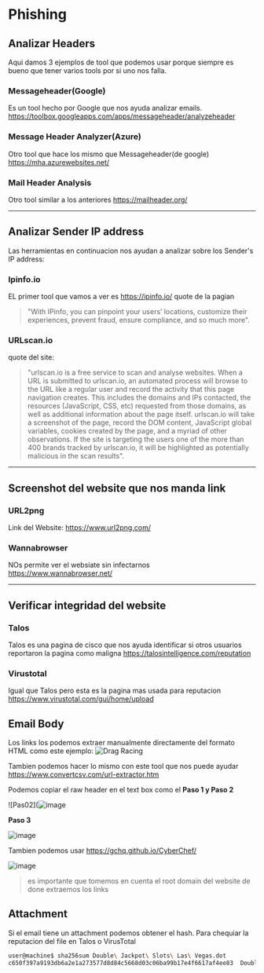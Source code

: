 # Phishing

## Analizar Headers
Aqui damos 3 ejemplos de tool que podemos usar porque siempre es bueno que tener varios tools por si uno nos falla.

### Messageheader(Google)

Es un tool hecho por Google que nos ayuda analizar emails.
https://toolbox.googleapps.com/apps/messageheader/analyzeheader


### Message Header Analyzer(Azure)

Otro tool que hace los mismo que Messageheader(de google)
https://mha.azurewebsites.net/

### Mail Header Analysis
Otro tool similar a los anteriores
https://mailheader.org/

---
## Analizar Sender IP address

Las herramientas en continuacion nos ayudan a analizar sobre los Sender's IP address:

### Ipinfo.io

EL primer tool que vamos a ver es https://ipinfo.io/
quote de la pagian
> "With IPinfo, you can pinpoint your users’ locations, customize their experiences, prevent fraud, ensure compliance, and so much more".

### URLscan.io
quote del site:
>  "urlscan.io is a free service to scan and analyse websites. When a URL is submitted to urlscan.io, an automated process will browse to the URL like a regular user and record the activity that this page navigation creates. This includes the domains and IPs contacted, the resources (JavaScript, CSS, etc) requested from those domains, as well as additional information about the page itself. urlscan.io will take a screenshot of the page, record the DOM content, JavaScript global variables, cookies created by the page, and a myriad of other observations. If the site is targeting the users one of the more than 400 brands tracked by urlscan.io, it will be highlighted as potentially malicious in the scan results".

---
## Screenshot del website que nos manda link

### URL2png
Link del Website: https://www.url2png.com/

### Wannabrowser
NOs permite ver el websiate sin infectarnos
https://www.wannabrowser.net/

---
## Verificar integridad del website

### Talos
Talos es una pagina de cisco que nos ayuda identificar si otros usuarios reportaron la pagina como maligna
https://talosintelligence.com/reputation

### Virustotal

Igual que Talos pero esta es la pagina mas usada para reputacion
https://www.virustotal.com/gui/home/upload

## Email Body

Los links los podemos extraer manualmente directamente del formato HTML
como este ejemplo:
![Drag Racing](https://assets.tryhackme.com/additional/phishing2/copy-link.png)

Tambien podemos hacer lo mismo con este tool que nos puede ayudar
https://www.convertcsv.com/url-extractor.htm

Podemos copiar el raw header en el text box como el __Paso 1 y Paso 2__

![Pas02](![image](https://user-images.githubusercontent.com/71448878/159752341-2db90603-a108-408d-b843-3a72d2059323.png)

__Paso 3__ 

![image](https://user-images.githubusercontent.com/71448878/159752672-a5005a01-93c3-4d18-9996-57082af730bc.png)

Tambien podemos usar https://gchq.github.io/CyberChef/

![image](https://user-images.githubusercontent.com/71448878/159752956-c77f44d0-d7ec-479c-a101-693692467868.png)

> es importante que tomemos en cuenta el root domain del website de done extraemos los links

## Attachment
Si el email tiene un attachment podemos obtener el hash. Para chequiar la reputacion del file en Talos o VirusTotal
```bash
user@machine$ sha256sum Double\ Jackpot\ Slots\ Las\ Vegas.dot
c650f397a9193db6a2e1a273577d8d84c5668d03c06ba99b17e4f6617af4ee83  Double Jackpot Slots Las Vegas.dot
```

